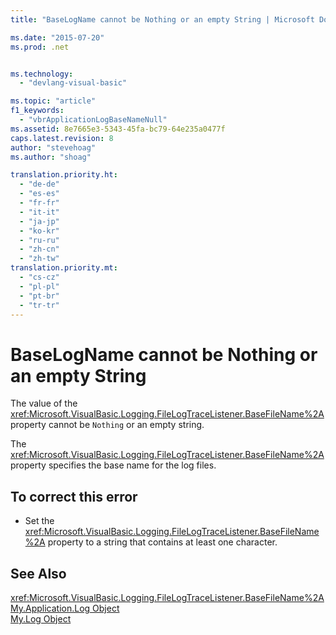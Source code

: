 ```yaml
---
title: "BaseLogName cannot be Nothing or an empty String | Microsoft Docs"

ms.date: "2015-07-20"
ms.prod: .net


ms.technology: 
  - "devlang-visual-basic"

ms.topic: "article"
f1_keywords: 
  - "vbrApplicationLogBaseNameNull"
ms.assetid: 8e7665e3-5343-45fa-bc79-64e235a0477f
caps.latest.revision: 8
author: "stevehoag"
ms.author: "shoag"

translation.priority.ht: 
  - "de-de"
  - "es-es"
  - "fr-fr"
  - "it-it"
  - "ja-jp"
  - "ko-kr"
  - "ru-ru"
  - "zh-cn"
  - "zh-tw"
translation.priority.mt: 
  - "cs-cz"
  - "pl-pl"
  - "pt-br"
  - "tr-tr"
---
```

# BaseLogName cannot be Nothing or an empty String
The value of the <xref:Microsoft.VisualBasic.Logging.FileLogTraceListener.BaseFileName%2A> property cannot be `Nothing` or an empty string.  
  
 The <xref:Microsoft.VisualBasic.Logging.FileLogTraceListener.BaseFileName%2A> property specifies the base name for the log files.  
  
## To correct this error  
  
-   Set the <xref:Microsoft.VisualBasic.Logging.FileLogTraceListener.BaseFileName%2A> property to a string that contains at least one character.  
  
## See Also  
 <xref:Microsoft.VisualBasic.Logging.FileLogTraceListener.BaseFileName%2A>   
 [My.Application.Log Object](../../visual-basic/language-reference/objects/my-application-log-object.md)   
 [My.Log Object](../../visual-basic/language-reference/objects/my-log-object.md)
